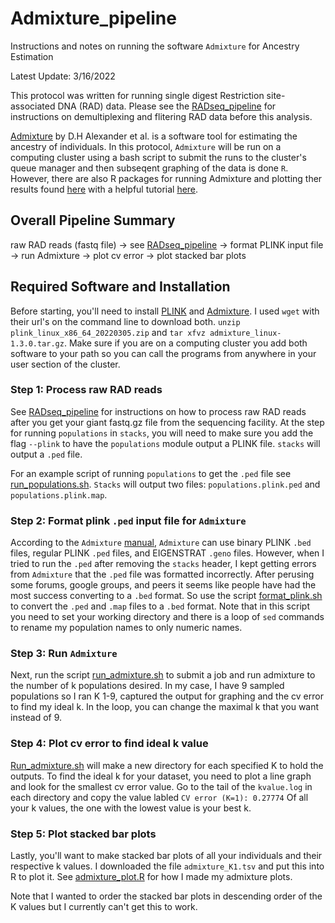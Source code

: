 # Admixture_pipeline
Instructions and notes on running the software `Admixture` for Ancestry Estimation

Latest Update: 3/16/2022

This protocol was written for running single digest Restriction site-associated DNA (RAD) data. 
Please see the [RADseq_pipeline](https://github.com/kiralong/RADseq_pipeline) for instructions on demultiplexing and flitering RAD data before this analysis.

[Admixture](https://dalexander.github.io/admixture/index.html) by D.H Alexander et al. is a software tool for estimating the ancestry of individuals. In this protocol, `Admixture` will be run on a computing cluster using a bash script to submit the runs to the cluster's queue manager and then subseqent graphing of the data is done `R`. However, there are also R packages for running Admixture and plotting ther results found [here](https://github.com/esteinig/netview) with a helpful tutorial [here](https://github.com/esteinig/netview/blob/master/tutorials/PearlOysterTutorial.md).

## Overall Pipeline Summary
raw RAD reads (fastq file) -> see [RADseq_pipeline](https://github.com/kiralong/RADseq_pipeline) -> format PLINK input file -> run Admixture -> plot cv error -> plot stacked bar plots

## Required Software and Installation
Before starting, you'll need to install [PLINK](https://www.cog-genomics.org/plink/) and [Admixture](https://dalexander.github.io/admixture/download.html). I used `wget` with their url's on the command line to download both. `unzip plink_linux_x86_64_20220305.zip` and `tar xfvz admixture_linux-1.3.0.tar.gz`. Make sure if you are on a computing cluster you add both software to your path so you can call the programs from anywhere in your user section of the cluster. 

### Step 1: Process raw RAD reads
See [RADseq_pipeline](https://github.com/kiralong/RADseq_pipeline) for instructions on how to process raw RAD reads after you get your giant fastq.gz file from the sequencing facility. At the step for running `populations` in `stacks`, you will need to make sure you add the flag `--plink` to have the `populations` module output a PLINK file. `stacks` will output a `.ped` file.

For an example script of running `populations` to get the `.ped` file see [run_populations.sh](run_populations.sh). `Stacks` will output two files: `populations.plink.ped` and `populations.plink.map`. 

### Step 2: Format plink `.ped` input file for `Admixture`
According to the `Admixture` [manual](https://dalexander.github.io/admixture/admixture-manual.pdf), `Admixture` can use binary PLINK `.bed` files, regular PLINK `.ped` files, and EIGENSTRAT `.geno` files. However, when I tried to run the `.ped` after removing the `stacks` header, I kept getting errors from `Admixture` that the  `.ped` file was formatted incorrectly. After perusing some forums, google groups, and peers it seems like people have had the most success converting to a `.bed` format. So use the script [format_plink.sh](format_plink.sh) to convert the `.ped` and `.map` files to a `.bed` format. Note that in this script you need to set your working directory and there is a loop of `sed` commands to rename my population names to only numeric names.

### Step 3: Run `Admixture`
Next, run the script [run_admixture.sh](run_admixture.sh) to submit a job and run admixture to the number of k populations desired. In my case, I have 9 sampled populations so I ran K 1-9, captured the output for graphing and the cv error to find my ideal k. In the loop, you can change the maximal k that you want instead of 9. 

### Step 4: Plot cv error to find ideal k value
[Run_admixture.sh](run_admixture.sh) will make a new directory for each specified K to hold the outputs. To find the ideal k for your dataset, you need to plot a line graph and look for the smallest cv error value. Go to the tail of the `kvalue.log` in each directory and copy the value labled `CV error (K=1): 0.27774` Of all your k values, the one with the lowest value is your best k.

### Step 5: Plot stacked bar plots
Lastly, you'll want to make stacked bar plots of all your individuals and their respective k values. I downloaded the file `admixture_K1.tsv` and put this into R to plot it. See [admixture_plot.R](admixture_plot.R) for how I made my admixture plots. 

Note that I wanted to order the stacked bar plots in descending order of the K values but I currently can't get this to work. 

